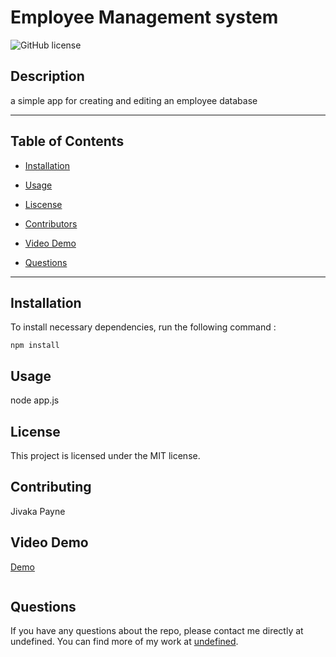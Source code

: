 # Employee Management system

![GitHub license](https://img.shields.io/badge/license-MIT-blue.svg)

## Description

a simple app for creating and editing an employee database

---

## Table of Contents

- [Installation](#installation)

- [Usage](#usage)

- [Liscense](#license)

- [Contributors](#contributors)

- [Video Demo](#VideoDemo)

- [Questions](#questions)

---

## Installation

To install necessary dependencies, run the following command :

```
npm install
```

## Usage

node app.js

## License

This project is licensed under the MIT license.

## Contributing

Jivaka Payne

## Video Demo

[Demo](https://drive.google.com/file/d/1HmIMcHK86WvmHCubs0Iukj-YLLFAFBcg/view?usp=sharing)

```

```

## Questions

If you have any questions about the repo, please contact me directly at undefined. You can find more of my work at [undefined](https://github.com/Nsilo/).
